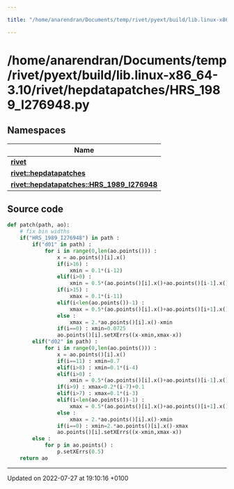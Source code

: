 ```yaml
---

title: "/home/anarendran/Documents/temp/rivet/pyext/build/lib.linux-x86_64-3.10/rivet/hepdatapatches/HRS_1989_I276948.py"

---
```


# /home/anarendran/Documents/temp/rivet/pyext/build/lib.linux-x86_64-3.10/rivet/hepdatapatches/HRS_1989_I276948.py



## Namespaces

| Name           |
| -------------- |
| **[rivet](http://example.org/namespaces/namespacerivet/)**  |
| **[rivet::hepdatapatches](http://example.org/namespaces/namespacerivet_1_1hepdatapatches/)**  |
| **[rivet::hepdatapatches::HRS_1989_I276948](http://example.org/namespaces/namespacerivet_1_1hepdatapatches_1_1hrs__1989__i276948/)**  |




## Source code

```python
def patch(path, ao):
    # fix bin widths
    if("HRS_1989_I276948") in path :
        if("d01" in path) :
            for i in range(0,len(ao.points())) :
                x = ao.points()[i].x()
                if(i>16) :
                    xmin = 0.1*(i-12)
                elif(i>0) :
                    xmin = 0.5*(ao.points()[i].x()+ao.points()[i-1].x())
                if(i>15) :
                    xmax = 0.1*(i-11)
                elif(i<len(ao.points())-1) :
                    xmax = 0.5*(ao.points()[i].x()+ao.points()[i+1].x())
                else :
                    xmax = 2.*ao.points()[i].x()-xmin
                if(i==0) : xmin=0.0725
                ao.points()[i].setXErrs((x-xmin,xmax-x))
        elif("d02" in path) :
            for i in range(0,len(ao.points())) :
                x = ao.points()[i].x()
                if(i==11) : xmin=0.7
                elif(i>8) : xmin=0.1*(i-4)
                elif(i>0) :
                    xmin = 0.5*(ao.points()[i].x()+ao.points()[i-1].x())
                if(i>9) : xmax=0.2*(i-7)+0.1
                elif(i>7) : xmax=0.1*(i-3)
                elif(i<len(ao.points())-1) :
                    xmax = 0.5*(ao.points()[i].x()+ao.points()[i+1].x())
                else :
                    xmax = 2.*ao.points()[i].x()-xmin
                if(i==0) : xmin=2.*ao.points()[i].x()-xmax
                ao.points()[i].setXErrs((x-xmin,xmax-x))
        else :
            for p in ao.points() :
                p.setXErrs(0.5)
    return ao
```


-------------------------------

Updated on 2022-07-27 at 19:10:16 +0100
